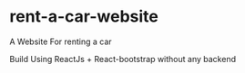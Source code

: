 # rent-a-car-website
A Website For renting a car

Build Using ReactJs + React-bootstrap without any backend
